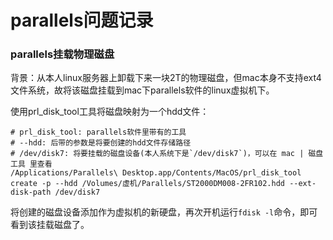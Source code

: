 # parallels问题记录


### parallels挂载物理磁盘
背景：从本人linux服务器上卸载下来一块2T的物理磁盘，但mac本身不支持ext4文件系统，故将该磁盘挂载到mac下parallels软件的linux虚拟机下。

使用prl_disk_tool工具将磁盘映射为一个hdd文件：
```shell
# prl_disk_tool: parallels软件里带有的工具
# --hdd: 后带的参数是将要创建的hdd文件存储路径
# /dev/disk7: 将要挂载的磁盘设备(本人系统下是`/dev/disk7`)，可以在 mac | 磁盘工具 里查看
/Applications/Parallels\ Desktop.app/Contents/MacOS/prl_disk_tool create -p --hdd /Volumes/虚机/Parallels/ST2000DM008-2FR102.hdd --ext-disk-path /dev/disk7

```

将创建的磁盘设备添加作为虚拟机的新硬盘，再次开机运行`fdisk -l`命令，即可看到该挂载磁盘了。
